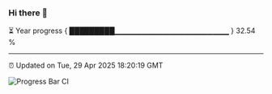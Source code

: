 ### Hi there 👋

⏳ Year progress { █████████▁▁▁▁▁▁▁▁▁▁▁▁▁▁▁▁▁▁▁▁▁ } 32.54 %

---

⏰ Updated on Tue, 29 Apr 2025 18:20:19 GMT

![Progress Bar CI](https://github.com/liununu/liununu/workflows/Progress%20Bar%20CI/badge.svg)
